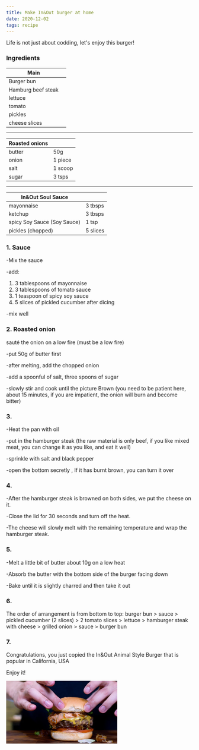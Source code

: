 ```yaml
---
title: Make In&Out burger at home
date: 2020-12-02
tags: recipe
---
```


Life is not just about codding, let's enjoy this burger!

### Ingredients

| Main               |     |
| ------------------ | --- |
| Burger bun         |     |
| Hamburg beef steak |     |
| lettuce            |     |
| tomato             |     |
| pickles            |     |
| cheese slices      |     |

---

| Roasted onions |         |
| -------------- | ------- |
| butter         | 50g     |
| onion          | 1 piece |
| salt           | 1 scoop |
| sugar          | 3 tsps  |

---

| In&Out Soul Sauce           |          |
| --------------------------- | -------- |
| mayonnaise                  | 3 tbsps  |
| ketchup                     | 3 tbsps  |
| spicy Soy Sauce (Soy Sauce) | 1 tsp    |
| pickles (chopped)           | 5 slices |

### 1. Sauce

-Mix the sauce

-add:

1. 3 tablespoons of mayonnaise
2. 3 tablespoons of tomato sauce
3. 1 teaspoon of spicy soy sauce
4. 5 slices of pickled cucumber after dicing

-mix well

### 2. Roasted onion

sauté the onion on a low fire (must be a low fire)

-put 50g of butter first

-after melting, add the chopped onion

-add a spoonful of salt, three spoons of sugar

-slowly stir and cook until the picture Brown (you need to be patient here, about 15 minutes, if you
are impatient, the onion will burn and become bitter)

### 3.

-Heat the pan with oil

-put in the hamburger steak (the raw material is only beef, if you like mixed meat, you can change
it as you like, and eat it well)

-sprinkle with salt and black pepper

-open the bottom secretly , If it has burnt brown, you can turn it over

### 4.

-After the hamburger steak is browned on both sides, we put the cheese on it.

-Close the lid for 30 seconds and turn off the heat.

-The cheese will slowly melt with the remaining temperature and wrap the hamburger steak.

### 5.

-Melt a little bit of butter about 10g on a low heat

-Absorb the butter with the bottom side of the burger facing down

-Bake until it is slightly charred and then take it out

### 6.

The order of arrangement is from bottom to top: burger bun > sauce > pickled cucumber (2 slices) > 2
tomato slices > lettuce > hamburger steak with cheese > grilled onion > sauce > burger bun

### 7.

Congratulations, you just copied the In&Out Animal Style Burger that is popular in California, USA

Enjoy it!

![](/images/burger.jpg)
